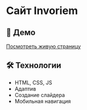 # Сайт Invoriem
## 🚀 Демо
[Посмотреть живую страницу](https://hikizaya.github.io/invoriemProject/)
## 🛠 Технологии
- HTML, CSS, JS
- Адаптив
- Создание слайдера
- Мобильная навигация
